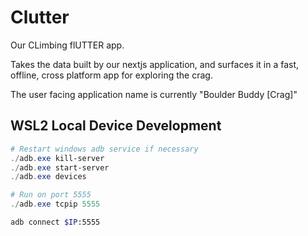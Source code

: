 # Clutter 

Our CLimbing flUTTER app.

Takes the data built by our nextjs application, and surfaces it in a fast, offline, cross platform
app for exploring the crag.

The user facing application name is currently "Boulder Buddy [Crag]"

## WSL2 Local Device Development

```powershell
# Restart windows adb service if necessary
./adb.exe kill-server
./adb.exe start-server
./adb.exe devices

# Run on port 5555 
./adb.exe tcpip 5555
```

```bash
adb connect $IP:5555
```
